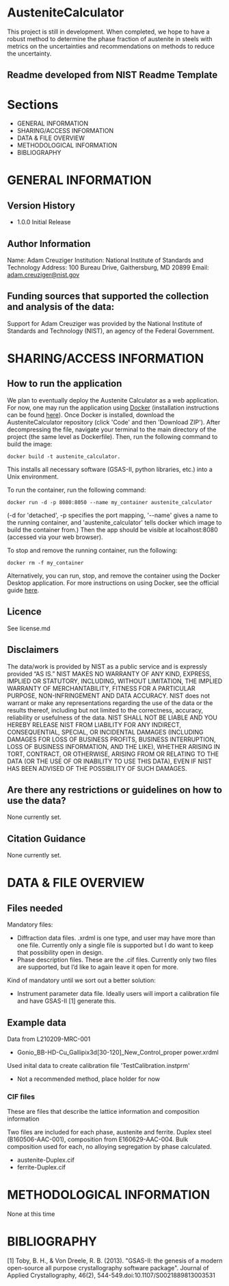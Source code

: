 # AusteniteCalculator

This project is still in development.  When completed, we hope to have a robust method to determine the phase fraction of austenite in steels with metrics on the uncertainties and recommendations on methods to reduce the uncertainty.  


## Readme developed from NIST Readme Template

# Sections
- GENERAL INFORMATION
- SHARING/ACCESS INFORMATION
- DATA & FILE OVERVIEW
- METHODOLOGICAL INFORMATION
- BIBLIOGRAPHY


# GENERAL INFORMATION

## Version History
- 1.0.0 Initial Release

## Author Information

Name: Adam Creuziger 
Institution: National Institute of Standards and Technology 
Address: 100 Bureau Drive, Gaithersburg, MD 20899 
Email: adam.creuziger@nist.gov

## Funding sources that supported the collection and analysis of the data: 

Support for Adam Creuziger was provided by the National Institute of Standards and Technology (NIST), an agency of the Federal Government.


# SHARING/ACCESS INFORMATION

## How to run the application

We plan to eventually deploy the Austenite Calculator as a web application. For now, one may run the application using [Docker](https://www.docker.com/) (installation instructions can be found [here](https://docs.docker.com/get-docker/)). Once Docker is installed, download the AusteniteCalculator repository (click 'Code' and then 'Download ZIP'). After decompressing the file, navigate your terminal to the main directory of the project (the same level as Dockerfile). Then, run the following command to build the image:
```
docker build -t austenite_calculator.
```
This installs all necessary software (GSAS-II, python libraries, etc.) into a Unix environment.  

To run the container, run the following command:
```
docker run -d -p 8080:8050 --name my_container austenite_calculator
```
(-d for 'detached', -p specifies the port mapping, '--name' gives a name to the running container, and 'austenite_calculator' tells docker which image to build the container from.) Then the app should be visible at localhost:8080 (accessed via your web browser).  

To stop and remove the running container, run the following:
```
docker rm -f my_container
```

Alternatively, you can run, stop, and remove the container using the Docker Desktop application. For more instructions on using Docker, see the official guide [here](https://docs.docker.com/get-started/).


## Licence
See license.md

## Disclaimers
The data/work is provided by NIST as a public service and is expressly provided “AS IS.” NIST MAKES NO WARRANTY OF ANY KIND, EXPRESS, IMPLIED OR STATUTORY, INCLUDING, WITHOUT LIMITATION, THE IMPLIED WARRANTY OF MERCHANTABILITY, FITNESS FOR A PARTICULAR PURPOSE, NON-INFRINGEMENT AND DATA ACCURACY. NIST does not warrant or make any representations regarding the use of the data or the results thereof, including but not limited to the correctness, accuracy, reliability or usefulness of the data. NIST SHALL NOT BE LIABLE AND YOU HEREBY RELEASE NIST FROM LIABILITY FOR ANY INDIRECT, CONSEQUENTIAL, SPECIAL, OR INCIDENTAL DAMAGES (INCLUDING DAMAGES FOR LOSS OF BUSINESS PROFITS, BUSINESS INTERRUPTION, LOSS OF BUSINESS INFORMATION, AND THE LIKE), WHETHER ARISING IN TORT, CONTRACT, OR OTHERWISE, ARISING FROM OR RELATING TO THE DATA (OR THE USE OF OR INABILITY TO USE THIS DATA), EVEN IF NIST HAS BEEN ADVISED OF THE POSSIBILITY OF SUCH DAMAGES.

## Are there any restrictions or guidelines on how to use the data? 
None currently set.

## Citation Guidance
None currently set.

# DATA & FILE OVERVIEW
## Files needed

Mandatory files:
- Diffraction data files.  .xrdml is one type, and user may have more than one file.  Currently only a single file is supported but I do want to keep that possibility open in design.
- Phase description files.  These are the .cif files.  Currently only two files are supported, but I’d like to again leave it open for more.  

Kind of mandatory until we sort out a better solution:
- Instrument parameter data file.  Ideally users will import a calibration file and have GSAS-II [1] generate this.  

## Example data

Data from L210209-MRC-001
- Gonio_BB-HD-Cu_Gallipix3d[30-120]_New_Control_proper power.xrdml

Used inital data to create calibration file 'TestCalibration.instprm'
- Not a recommended method, place holder for now

### CIF files
These are files that describe the lattice information and composition information

Two files are included for each phase, austenite and ferrite.
Duplex steel (B160506-AAC-001), composition from E160629-AAC-004.
Bulk composition used for each, no alloying segregation by phase calculated.
- austenite-Duplex.cif
- ferrite-Duplex.cif

# METHODOLOGICAL INFORMATION

None at this time

# BIBLIOGRAPHY

[1]  Toby, B. H., & Von Dreele, R. B. (2013). "GSAS-II: the genesis of a modern open-source all purpose crystallography software package". Journal of Applied Crystallography, 46(2), 544-549. ​doi:10.1107/S0021889813003531
